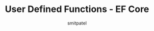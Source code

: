 ---
title: User Defined Functions - EF Core
description: Information on user defined function mapping
author: smitpatel
ms.date: 09/28/2020
uid: core/querying/user-defined-functions
---